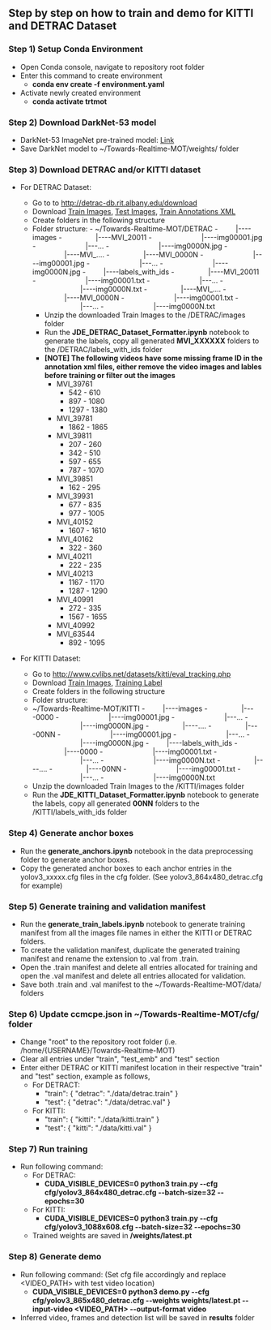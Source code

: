 ## Step by step on how to train and demo for KITTI and DETRAC Dataset

### Step 1) Setup Conda Environment

- Open Conda console, navigate to repository root folder
- Enter this command to create environment
  - **conda env create -f environment.yaml**
- Activate newly created environment
  - **conda activate trtmot**

### Step 2) Download DarkNet-53 model

- DarkNet-53 ImageNet pre-trained model: [Link](https://pjreddie.com/media/files/darknet53.conv.74)
- Save DarkNet model to ~/Towards-Realtime-MOT/weights/ folder

### Step 3) Download DETRAC and/or KITTI dataset

- For DETRAC Dataset:
  - Go to to http://detrac-db.rit.albany.edu/download
  - Download [Train Images](http://detrac-db.rit.albany.edu/Data/DETRAC-train-data.zip), [Test Images](http://detrac-db.rit.albany.edu/Data/DETRAC-test-data.zip), [Train Annotations XML](http://detrac-db.rit.albany.edu/Data/DETRAC-Train-Annotations-XML-v3.zip)
  - Create folders in the following structure
  - Folder structure:
        - ~/Towards-Realtime-MOT/DETRAC
        - &nbsp;&nbsp;&nbsp;&nbsp;&nbsp;&nbsp;&nbsp;&nbsp;|----images
        - &nbsp;&nbsp;&nbsp;&nbsp;&nbsp;&nbsp;&nbsp;&nbsp;&nbsp;&nbsp;&nbsp;&nbsp;&nbsp;&nbsp;&nbsp;&nbsp;|----MVI_20011
        - &nbsp;&nbsp;&nbsp;&nbsp;&nbsp;&nbsp;&nbsp;&nbsp;&nbsp;&nbsp;&nbsp;&nbsp;&nbsp;&nbsp;&nbsp;&nbsp;&nbsp;&nbsp;&nbsp;&nbsp;&nbsp;&nbsp;&nbsp;&nbsp;|----img00001.jpg
        - &nbsp;&nbsp;&nbsp;&nbsp;&nbsp;&nbsp;&nbsp;&nbsp;&nbsp;&nbsp;&nbsp;&nbsp;&nbsp;&nbsp;&nbsp;&nbsp;&nbsp;&nbsp;&nbsp;&nbsp;&nbsp;&nbsp;&nbsp;&nbsp;|---...
        - &nbsp;&nbsp;&nbsp;&nbsp;&nbsp;&nbsp;&nbsp;&nbsp;&nbsp;&nbsp;&nbsp;&nbsp;&nbsp;&nbsp;&nbsp;&nbsp;&nbsp;&nbsp;&nbsp;&nbsp;&nbsp;&nbsp;&nbsp;&nbsp;|----img0000N.jpg
        - &nbsp;&nbsp;&nbsp;&nbsp;&nbsp;&nbsp;&nbsp;&nbsp;&nbsp;&nbsp;&nbsp;&nbsp;&nbsp;&nbsp;&nbsp;&nbsp;|----MVI_....
        - &nbsp;&nbsp;&nbsp;&nbsp;&nbsp;&nbsp;&nbsp;&nbsp;&nbsp;&nbsp;&nbsp;&nbsp;&nbsp;&nbsp;&nbsp;&nbsp;|----MVI_0000N
        - &nbsp;&nbsp;&nbsp;&nbsp;&nbsp;&nbsp;&nbsp;&nbsp;&nbsp;&nbsp;&nbsp;&nbsp;&nbsp;&nbsp;&nbsp;&nbsp;&nbsp;&nbsp;&nbsp;&nbsp;&nbsp;&nbsp;&nbsp;&nbsp;|----img00001.jpg
        - &nbsp;&nbsp;&nbsp;&nbsp;&nbsp;&nbsp;&nbsp;&nbsp;&nbsp;&nbsp;&nbsp;&nbsp;&nbsp;&nbsp;&nbsp;&nbsp;&nbsp;&nbsp;&nbsp;&nbsp;&nbsp;&nbsp;&nbsp;&nbsp;|---...
        - &nbsp;&nbsp;&nbsp;&nbsp;&nbsp;&nbsp;&nbsp;&nbsp;&nbsp;&nbsp;&nbsp;&nbsp;&nbsp;&nbsp;&nbsp;&nbsp;&nbsp;&nbsp;&nbsp;&nbsp;&nbsp;&nbsp;&nbsp;&nbsp;|----img0000N.jpg
        - &nbsp;&nbsp;&nbsp;&nbsp;&nbsp;&nbsp;&nbsp;&nbsp;|----labels_with_ids
        - &nbsp;&nbsp;&nbsp;&nbsp;&nbsp;&nbsp;&nbsp;&nbsp;&nbsp;&nbsp;&nbsp;&nbsp;&nbsp;&nbsp;&nbsp;&nbsp;|----MVI_20011
        - &nbsp;&nbsp;&nbsp;&nbsp;&nbsp;&nbsp;&nbsp;&nbsp;&nbsp;&nbsp;&nbsp;&nbsp;&nbsp;&nbsp;&nbsp;&nbsp;&nbsp;&nbsp;&nbsp;&nbsp;&nbsp;&nbsp;&nbsp;&nbsp;|----img00001.txt
        - &nbsp;&nbsp;&nbsp;&nbsp;&nbsp;&nbsp;&nbsp;&nbsp;&nbsp;&nbsp;&nbsp;&nbsp;&nbsp;&nbsp;&nbsp;&nbsp;&nbsp;&nbsp;&nbsp;&nbsp;&nbsp;&nbsp;&nbsp;&nbsp;|---...
        - &nbsp;&nbsp;&nbsp;&nbsp;&nbsp;&nbsp;&nbsp;&nbsp;&nbsp;&nbsp;&nbsp;&nbsp;&nbsp;&nbsp;&nbsp;&nbsp;&nbsp;&nbsp;&nbsp;&nbsp;&nbsp;&nbsp;&nbsp;&nbsp;|----img0000N.txt
        - &nbsp;&nbsp;&nbsp;&nbsp;&nbsp;&nbsp;&nbsp;&nbsp;&nbsp;&nbsp;&nbsp;&nbsp;&nbsp;&nbsp;&nbsp;&nbsp;|----MVI_....
        - &nbsp;&nbsp;&nbsp;&nbsp;&nbsp;&nbsp;&nbsp;&nbsp;&nbsp;&nbsp;&nbsp;&nbsp;&nbsp;&nbsp;&nbsp;&nbsp;|----MVI_0000N
        - &nbsp;&nbsp;&nbsp;&nbsp;&nbsp;&nbsp;&nbsp;&nbsp;&nbsp;&nbsp;&nbsp;&nbsp;&nbsp;&nbsp;&nbsp;&nbsp;&nbsp;&nbsp;&nbsp;&nbsp;&nbsp;&nbsp;&nbsp;&nbsp;|----img00001.txt
        - &nbsp;&nbsp;&nbsp;&nbsp;&nbsp;&nbsp;&nbsp;&nbsp;&nbsp;&nbsp;&nbsp;&nbsp;&nbsp;&nbsp;&nbsp;&nbsp;&nbsp;&nbsp;&nbsp;&nbsp;&nbsp;&nbsp;&nbsp;&nbsp;|---...
        - &nbsp;&nbsp;&nbsp;&nbsp;&nbsp;&nbsp;&nbsp;&nbsp;&nbsp;&nbsp;&nbsp;&nbsp;&nbsp;&nbsp;&nbsp;&nbsp;&nbsp;&nbsp;&nbsp;&nbsp;&nbsp;&nbsp;&nbsp;&nbsp;|----img0000N.txt
    - Unzip the downloaded Train Images to the /DETRAC/images folder
    - Run the **JDE_DETRAC_Dataset_Formatter.ipynb** notebook to generate the labels, copy all generated **MVI_XXXXXX** folders to the /DETRAC/labels_with_ids folder
    - **[NOTE] The following videos have some missing frame ID in the annotation xml files, either remove the video images and lables before training or filter out the images**
      - MVI_39761
        - 542 - 610
        - 897 - 1080
        - 1297 - 1380
      - MVI_39781
        - 1862 - 1865
      - MVI_39811
        - 207 - 260
        - 342 - 510
        - 597 - 655
        - 787 - 1070
      - MVI_39851
        - 162 - 295
      - MVI_39931
        - 677 - 835
        - 977 - 1005
      - MVI_40152
        - 1607 - 1610
      - MVI_40162
        - 322 - 360
      - MVI_40211
        - 222 - 235
      - MVI_40213
        - 1167 - 1170
        - 1287 - 1290
      - MVI_40991
        - 272 - 335
        - 1567 - 1655
      - MVI_40992
      - MVI_63544
        - 892 - 1095

- For KITTI Dataset:
  - Go to http://www.cvlibs.net/datasets/kitti/eval_tracking.php
  - Download [Train Images](http://www.cvlibs.net/download.php?file=data_tracking_image_2.zip), [Training Label](http://www.cvlibs.net/download.php?file=data_tracking_label_2.zip)
  - Create folders in the following structure
  - Folder structure:
  - ~/Towards-Realtime-MOT/KITTI
        - &nbsp;&nbsp;&nbsp;&nbsp;&nbsp;&nbsp;&nbsp;&nbsp;|----images
        - &nbsp;&nbsp;&nbsp;&nbsp;&nbsp;&nbsp;&nbsp;&nbsp;&nbsp;&nbsp;&nbsp;&nbsp;&nbsp;&nbsp;&nbsp;&nbsp;|----0000
        - &nbsp;&nbsp;&nbsp;&nbsp;&nbsp;&nbsp;&nbsp;&nbsp;&nbsp;&nbsp;&nbsp;&nbsp;&nbsp;&nbsp;&nbsp;&nbsp;&nbsp;&nbsp;&nbsp;&nbsp;&nbsp;&nbsp;&nbsp;&nbsp;|----img00001.jpg
        - &nbsp;&nbsp;&nbsp;&nbsp;&nbsp;&nbsp;&nbsp;&nbsp;&nbsp;&nbsp;&nbsp;&nbsp;&nbsp;&nbsp;&nbsp;&nbsp;&nbsp;&nbsp;&nbsp;&nbsp;&nbsp;&nbsp;&nbsp;&nbsp;|---...
        - &nbsp;&nbsp;&nbsp;&nbsp;&nbsp;&nbsp;&nbsp;&nbsp;&nbsp;&nbsp;&nbsp;&nbsp;&nbsp;&nbsp;&nbsp;&nbsp;&nbsp;&nbsp;&nbsp;&nbsp;&nbsp;&nbsp;&nbsp;&nbsp;|----img0000N.jpg
        - &nbsp;&nbsp;&nbsp;&nbsp;&nbsp;&nbsp;&nbsp;&nbsp;&nbsp;&nbsp;&nbsp;&nbsp;&nbsp;&nbsp;&nbsp;&nbsp;|----....
        - &nbsp;&nbsp;&nbsp;&nbsp;&nbsp;&nbsp;&nbsp;&nbsp;&nbsp;&nbsp;&nbsp;&nbsp;&nbsp;&nbsp;&nbsp;&nbsp;|----00NN
        - &nbsp;&nbsp;&nbsp;&nbsp;&nbsp;&nbsp;&nbsp;&nbsp;&nbsp;&nbsp;&nbsp;&nbsp;&nbsp;&nbsp;&nbsp;&nbsp;&nbsp;&nbsp;&nbsp;&nbsp;&nbsp;&nbsp;&nbsp;&nbsp;|----img00001.jpg
        - &nbsp;&nbsp;&nbsp;&nbsp;&nbsp;&nbsp;&nbsp;&nbsp;&nbsp;&nbsp;&nbsp;&nbsp;&nbsp;&nbsp;&nbsp;&nbsp;&nbsp;&nbsp;&nbsp;&nbsp;&nbsp;&nbsp;&nbsp;&nbsp;|---...
        - &nbsp;&nbsp;&nbsp;&nbsp;&nbsp;&nbsp;&nbsp;&nbsp;&nbsp;&nbsp;&nbsp;&nbsp;&nbsp;&nbsp;&nbsp;&nbsp;&nbsp;&nbsp;&nbsp;&nbsp;&nbsp;&nbsp;&nbsp;&nbsp;|----img0000N.jpg
        - &nbsp;&nbsp;&nbsp;&nbsp;&nbsp;&nbsp;&nbsp;&nbsp;|----labels_with_ids
        - &nbsp;&nbsp;&nbsp;&nbsp;&nbsp;&nbsp;&nbsp;&nbsp;&nbsp;&nbsp;&nbsp;&nbsp;&nbsp;&nbsp;&nbsp;&nbsp;|----0000
        - &nbsp;&nbsp;&nbsp;&nbsp;&nbsp;&nbsp;&nbsp;&nbsp;&nbsp;&nbsp;&nbsp;&nbsp;&nbsp;&nbsp;&nbsp;&nbsp;&nbsp;&nbsp;&nbsp;&nbsp;&nbsp;&nbsp;&nbsp;&nbsp;|----img00001.txt
        - &nbsp;&nbsp;&nbsp;&nbsp;&nbsp;&nbsp;&nbsp;&nbsp;&nbsp;&nbsp;&nbsp;&nbsp;&nbsp;&nbsp;&nbsp;&nbsp;&nbsp;&nbsp;&nbsp;&nbsp;&nbsp;&nbsp;&nbsp;&nbsp;|---...
        - &nbsp;&nbsp;&nbsp;&nbsp;&nbsp;&nbsp;&nbsp;&nbsp;&nbsp;&nbsp;&nbsp;&nbsp;&nbsp;&nbsp;&nbsp;&nbsp;&nbsp;&nbsp;&nbsp;&nbsp;&nbsp;&nbsp;&nbsp;&nbsp;|----img0000N.txt
        - &nbsp;&nbsp;&nbsp;&nbsp;&nbsp;&nbsp;&nbsp;&nbsp;&nbsp;&nbsp;&nbsp;&nbsp;&nbsp;&nbsp;&nbsp;&nbsp;|----....
        - &nbsp;&nbsp;&nbsp;&nbsp;&nbsp;&nbsp;&nbsp;&nbsp;&nbsp;&nbsp;&nbsp;&nbsp;&nbsp;&nbsp;&nbsp;&nbsp;|----00NN
        - &nbsp;&nbsp;&nbsp;&nbsp;&nbsp;&nbsp;&nbsp;&nbsp;&nbsp;&nbsp;&nbsp;&nbsp;&nbsp;&nbsp;&nbsp;&nbsp;&nbsp;&nbsp;&nbsp;&nbsp;&nbsp;&nbsp;&nbsp;&nbsp;|----img00001.txt
        - &nbsp;&nbsp;&nbsp;&nbsp;&nbsp;&nbsp;&nbsp;&nbsp;&nbsp;&nbsp;&nbsp;&nbsp;&nbsp;&nbsp;&nbsp;&nbsp;&nbsp;&nbsp;&nbsp;&nbsp;&nbsp;&nbsp;&nbsp;&nbsp;|---...
        - &nbsp;&nbsp;&nbsp;&nbsp;&nbsp;&nbsp;&nbsp;&nbsp;&nbsp;&nbsp;&nbsp;&nbsp;&nbsp;&nbsp;&nbsp;&nbsp;&nbsp;&nbsp;&nbsp;&nbsp;&nbsp;&nbsp;&nbsp;&nbsp;|----img0000N.txt
  - Unzip the downloaded Train Images to the /KITTI/images folder
  - Run the **JDE_KITTI_Dataset_Formatter.ipynb** notebook to generate the labels, copy all generated **00NN** folders to the /KITTI/labels_with_ids folder

### Step 4) Generate anchor boxes

- Run the **generate_anchors.ipynb** notebook in the data preprocessing folder to generate anchor boxes.
- Copy the generated anchor boxes to each anchor entries in the yolov3_xxxxx.cfg files in the cfg folder. (See yolov3_864x480_detrac.cfg for example)

### Step 5) Generate training and validation manifest

- Run the **generate_train_labels.ipynb** notebook to generate training manifest from all the images file names in either the KITTI or DETRAC folders.
- To create the validation manifest, duplicate the generated training manifest and rename the extension to .val from .train.
- Open the .train manifest and delete all entries allocated for training and open the .val manifest and delete all entries allocated for validation.
- Save both .train and .val manifest to the ~/Towards-Realtime-MOT/data/ folders

### Step 6) Update ccmcpe.json in ~/Towards-Realtime-MOT/cfg/ folder

- Change "root" to the repository root folder (i.e. /home/{USERNAME}/Towards-Realtime-MOT)
- Clear all entries under "train", "test_emb" and "test" section
- Enter either DETRAC or KITTI manifest location in their respective "train" and "test" section, example as follows,
  - For DETRACT:
    - "train": { "detrac": "./data/detrac.train" }
    - "test": { "detrac": "./data/detrac.val" }
  - For KITTI:
    - "train": { "kitti": "./data/kitti.train" }
    - "test": { "kitti": "./data/kitti.val" }

### Step 7) Run training

- Run following command:
  - For DETRAC:
    - **CUDA_VISIBLE_DEVICES=0 python3 train.py --cfg cfg/yolov3_864x480_detrac.cfg --batch-size=32 --epochs=30**
  - For KITTI:
    - **CUDA_VISIBLE_DEVICES=0 python3 train.py --cfg cfg/yolov3_1088x608.cfg --batch-size=32 --epochs=30**
  - Trained weights are saved in **/weights/latest.pt**

### Step 8) Generate demo

- Run following command: (Set cfg file accordingly and replace <VIDEO_PATH> with test video location)
  - **CUDA_VISIBLE_DEVICES=0 python3 demo.py --cfg cfg/yolov3_865x480_detrac.cfg --weights weights/latest.pt --input-video <VIDEO_PATH> --output-format video**
- Inferred video, frames and detection list will be saved in **results** folder

